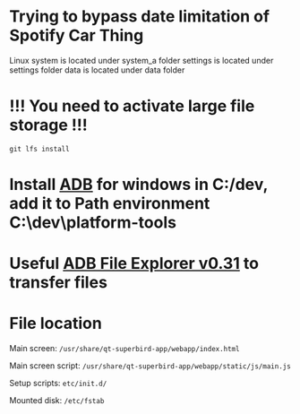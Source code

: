 # Trying to bypass date limitation of Spotify Car Thing

Linux system is located under system_a folder
settings is located under settings folder
data is located under data folder


# !!! You need to activate large file storage !!!
`git lfs install`

# Install [ADB](https://dl.google.com/android/repository/platform-tools-latest-windows.zip) for windows in C:/dev, add it to Path environment C:\dev\platform-tools

# Useful [ADB File Explorer v0.31](https://storage.googleapis.com/google-code-archive-downloads/v2/code.google.com/adb-file-explorer/ADB%20File%20Explorer%20v031.zip) to transfer files

# File location
Main screen: `/usr/share/qt-superbird-app/webapp/index.html`

Main screen script: `/usr/share/qt-superbird-app/webapp/static/js/main.js`

Setup scripts: `etc/init.d/`

Mounted disk: `/etc/fstab`

